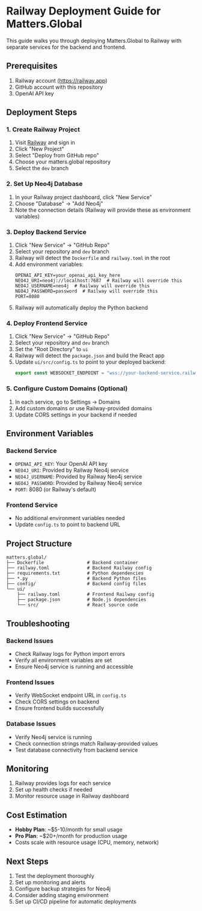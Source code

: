 # Railway Deployment Guide for Matters.Global

This guide walks you through deploying Matters.Global to Railway with separate services for the backend and frontend.

## Prerequisites

1. Railway account (https://railway.app)
2. GitHub account with this repository
3. OpenAI API key

## Deployment Steps

### 1. Create Railway Project

1. Visit [Railway](https://railway.app) and sign in
2. Click "New Project"
3. Select "Deploy from GitHub repo"
4. Choose your matters.global repository
5. Select the `dev` branch

### 2. Set Up Neo4j Database

1. In your Railway project dashboard, click "New Service"
2. Choose "Database" → "Add Neo4j"
3. Note the connection details (Railway will provide these as environment variables)

### 3. Deploy Backend Service

1. Click "New Service" → "GitHub Repo"
2. Select your repository and `dev` branch
3. Railway will detect the `Dockerfile` and `railway.toml` in the root
4. Add environment variables:
   ```
   OPENAI_API_KEY=your_openai_api_key_here
   NEO4J_URI=neo4j://localhost:7687  # Railway will override this
   NEO4J_USERNAME=neo4j  # Railway will override this  
   NEO4J_PASSWORD=password  # Railway will override this
   PORT=8080
   ```
5. Railway will automatically deploy the Python backend

### 4. Deploy Frontend Service

1. Click "New Service" → "GitHub Repo"
2. Select your repository and `dev` branch
3. Set the "Root Directory" to `ui`
4. Railway will detect the `package.json` and build the React app
5. Update `ui/src/config.ts` to point to your deployed backend:
   ```typescript
   export const WEBSOCKET_ENDPOINT = "wss://your-backend-service.railway.app";
   ```

### 5. Configure Custom Domains (Optional)

1. In each service, go to Settings → Domains
2. Add custom domains or use Railway-provided domains
3. Update CORS settings in your backend if needed

## Environment Variables

### Backend Service
- `OPENAI_API_KEY`: Your OpenAI API key
- `NEO4J_URI`: Provided by Railway Neo4j service
- `NEO4J_USERNAME`: Provided by Railway Neo4j service
- `NEO4J_PASSWORD`: Provided by Railway Neo4j service
- `PORT`: 8080 (or Railway's default)

### Frontend Service
- No additional environment variables needed
- Update `config.ts` to point to backend URL

## Project Structure

```
matters.global/
├── Dockerfile                # Backend container
├── railway.toml              # Backend Railway config
├── requirements.txt          # Python dependencies
├── *.py                      # Backend Python files
├── config/                   # Backend config files
└── ui/
    ├── railway.toml          # Frontend Railway config
    ├── package.json          # Node.js dependencies
    └── src/                  # React source code
```

## Troubleshooting

### Backend Issues
- Check Railway logs for Python import errors
- Verify all environment variables are set
- Ensure Neo4j service is running and accessible

### Frontend Issues
- Verify WebSocket endpoint URL in `config.ts`
- Check CORS settings on backend
- Ensure frontend builds successfully

### Database Issues
- Verify Neo4j service is running
- Check connection strings match Railway-provided values
- Test database connectivity from backend service

## Monitoring

1. Railway provides logs for each service
2. Set up health checks if needed
3. Monitor resource usage in Railway dashboard

## Cost Estimation

- **Hobby Plan**: ~$5-10/month for small usage
- **Pro Plan**: ~$20+/month for production usage
- Costs scale with resource usage (CPU, memory, network)

## Next Steps

1. Test the deployment thoroughly
2. Set up monitoring and alerts
3. Configure backup strategies for Neo4j
4. Consider adding staging environment
5. Set up CI/CD pipeline for automatic deployments